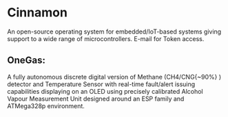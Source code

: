 # Cinnamon
An open-source operating system for embedded/IoT-based systems giving support to a wide range of microcontrollers. 
E-mail for Token access.
## OneGas:
A fully autonomous discrete digital version of Methane (CH4/CNG{~90%} ) detector and Temperature Sensor with real-time fault/alert issuing capabilities displaying on an OLED using precisely calibrated Alcohol Vapour Measurement Unit designed around an ESP family and ATMega328p environment.
